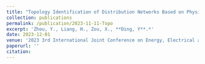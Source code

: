 ```yaml
---
title: "Topology Identification of Distribution Networks Based on Physics-Informed Latent Graph Attention Network"
collection: publications
permalink: /publication/2023-11-11-Topo
excerpt: 'Zhou, Y., Liang, H., Zou, X., **Ding, Y**.*'
date: 2023-12-01
venue: '2023 3rd International Joint Conference on Energy, Electrical and Power Engineering (COEEPE)'
paperurl: ''
citation:
---
```

<!-- This paper is about the number 2. The number 3 is left for future work.

[Download paper here](http://academicpages.github.io/files/paper2.pdf) -->
